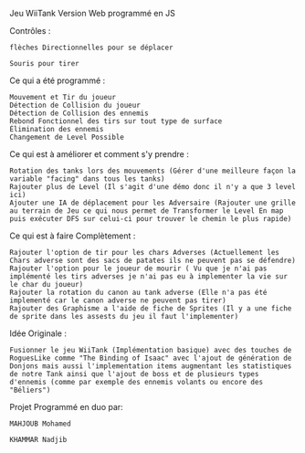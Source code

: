 Jeu WiiTank Version Web programmé en JS

Contrôles : 

    flèches Directionnelles pour se déplacer

    Souris pour tirer 

Ce qui a été programmé : 

    Mouvement et Tir du joueur 
    Détection de Collision du joueur
    Détection de Collision des ennemis 
    Rebond Fonctionnel des tirs sur tout type de surface 
    Élimination des ennemis
    Changement de Level Possible

Ce qui est à améliorer et comment s'y prendre :

    Rotation des tanks lors des mouvements (Gérer d'une meilleure façon la variable "facing" dans tous les tanks)
    Rajouter plus de Level (Il s'agit d'une démo donc il n'y a que 3 level ici)
    Ajouter une IA de déplacement pour les Adversaire (Rajouter une grille au terrain de Jeu ce qui nous permet de Transformer le Level En map puis exécuter DFS sur celui-ci pour trouver le chemin le plus rapide)

Ce qui est à faire Complètement : 

    Rajouter l'option de tir pour les chars Adverses (Actuellement les Chars adverse sont des sacs de patates ils ne peuvent pas se défendre)
    Rajouter l'option pour le joueur de mourir ( Vu que je n'ai pas implémenté les tirs adverses je n'ai pas eu à implementer la vie sur le char du joueur) 
    Rajouter la rotation du canon au tank adverse (Elle n'a pas été implementé car le canon adverse ne peuvent pas tirer)
    Rajouter des Graphisme a l'aide de fiche de Sprites (Il y a une fiche de sprite dans les assests du jeu il faut l'implementer) 

Idée Originale :

    Fusionner le jeu WiiTank (Implémentation basique) avec des touches de RoguesLike comme "The Binding of Isaac" avec l'ajout de génération de Donjons mais aussi l'implementation items augmentant les statistiques de notre Tank ainsi que l'ajout de boss et de plusieurs types d'ennemis (comme par exemple des ennemis volants ou encore des "Béliers")

Projet Programmé en duo par:

    MAHJOUB Mohamed

    KHAMMAR Nadjib
